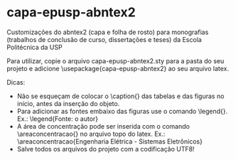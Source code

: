 capa-epusp-abntex2
==================

Customizações do abntex2 (capa e folha de rosto) para monografias (trabalhos de conclusão de curso, dissertações e teses) da Escola Politécnica da USP

Para utilizar, copie o arquivo capa-epusp-abntex2.sty para a pasta do seu projeto e adicione \usepackage{capa-epusp-abntex2} ao seu arquivo latex.


Dicas:

- Não se esqueçam de colocar o \caption{} das tabelas e das figuras no início, antes da inserção do objeto.
- Para adicionar as fontes embaixo das figuras use o comando \legend{}.
    Ex.: \legend{Fonte: o autor}
- A área de concentração pode ser inserida com o comando \areaconcentracao{} no arquivo topo do latex.
    Ex.: \areaconcentracao{Engenharia Elétrica - Sistemas Eletrônicos}
- Salve todos os arquivos do projeto com a codificação UTF8!
